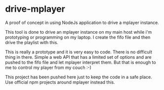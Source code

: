 # drive-mplayer
A proof of concept in using NodeJs application to drive a mplayer instance.

This tool is done to drive an mplayer instance on my main host while i'm prototyping or programming on my laptop.
I create the fifo file and then drive the playlist with this.

This is really a prototype and it is very easy to code. There is no difficult thing in there. Simple a web API that
has a limited set of options and are pushed to the fifo file and let mplayer interpret them. But that is enough to me
to control my player from my couch :-)

This project has been pushed here just to keep the code in a safe place. Use official npm projects around mplayer instead this.
